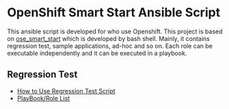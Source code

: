 # OpenShift Smart Start Ansible Script
This ansible script is developed for who use Openshift. This project is based on [ose_smart_start](https://github.com/Jooho/ose_smart_start) which is developed by bash shell. Mainly, it contains regression test, sample applications, ad-hoc and so on. Each role can be executable independently and it can be executed in a playbook.

## Regression Test
- [How to Use Regression Test Script](https://github.com/Jooho/ose_smart_start_ansible/blob/master/docs/REGRESSION_TEST.md)
- [PlayBook/Role List](https://github.com/Jooho/ose_smart_start_ansible/blob/master/docs/PLAYBOOKS_ROLES_LIST.md)
